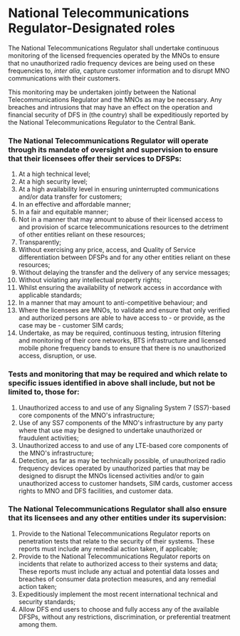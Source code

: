 # National Telecommunications Regulator-Designated roles

The National Telecommunications Regulator shall undertake continuous monitoring of the licensed frequencies operated by the MNOs to ensure that no unauthorized radio frequency devices are being used on these frequencies to, _inter alia_, capture customer information and to disrupt MNO communications with their customers.

This monitoring may be undertaken jointly between the National Telecommunications Regulator and the MNOs as may be necessary. Any breaches and intrusions that may have an effect on the operation and financial security of DFS in (the country) shall be expeditiously reported by the National Telecommunications Regulator to the Central Bank.

### The National Telecommunications Regulator will operate through its mandate of oversight and supervision to ensure that their licensees offer their services to DFSPs:

1. At a high technical level;
2. At a high security level;
3. At a high availability level in ensuring uninterrupted communications and/or data transfer for customers;
4. In an effective and affordable manner;
5. In a fair and equitable manner;
6. Not in a manner that may amount to abuse of their licensed access to and provision of scarce telecommunications resources to the detriment of other entities reliant on these resources;
7. Transparently;
8. Without exercising any price, access, and Quality of Service differentiation between DFSPs and for any other entities reliant on these resources;
9. Without delaying the transfer and the delivery of any service messages;
10. Without violating any intellectual property rights;
11. Whilst ensuring the availability of network access in accordance with applicable standards;
12. In a manner that may amount to anti-competitive behaviour; and
13. Where the licensees are MNOs, to validate and ensure that only verified and authorized persons are able to have access to - or provide, as the case may be - customer SIM cards;
14. Undertake, as may be required, continuous testing, intrusion filtering and monitoring of their core networks, BTS infrastructure and licensed mobile phone frequency bands to ensure that there is no unauthorized access, disruption, or use.

### Tests and monitoring that may be required and which relate to specific issues identified in above shall include, but not be limited to, those for:

1. Unauthorized access to and use of any Signaling System 7 (SS7)-based core components of the MNO's infrastructure;
2. Use of any SS7 components of the MNO's infrastructure by any party where that use may be designed to undertake unauthorized or fraudulent activities;
3. Unauthorized access to and use of any LTE-based core components of the MNO's infrastructure;
4. Detection, as far as may be technically possible, of unauthorized radio frequency devices operated by unauthorized parties that may be designed to disrupt the MNOs licensed activities and/or to gain unauthorized access to customer handsets, SIM cards, customer access rights to MNO and DFS facilities, and customer data.

### The National Telecommunications Regulator shall also ensure that its licensees and any other entities under its supervision:

1. Provide to the National Telecommunications Regulator reports on penetration tests that relate to the security of their systems. These reports must include any remedial action taken, if applicable;
2. Provide to the National Telecommunications Regulator reports on incidents that relate to authorized access to their systems and data; These reports must include any actual and potential data losses and breaches of consumer data protection measures, and any remedial action taken;
3. Expeditiously implement the most recent international technical and security standards;
4. Allow DFS end users to choose and fully access any of the available DFSPs, without any restrictions, discrimination, or preferential treatment among them.
